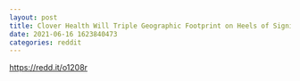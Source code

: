 ```yaml
--- 
layout: post 
title: Clover Health Will Triple Geographic Footprint on Heels of Significant Membership Growth 
date: 2021-06-16 1623840473 
categories: reddit 
--- 
```

https://redd.it/o1208r